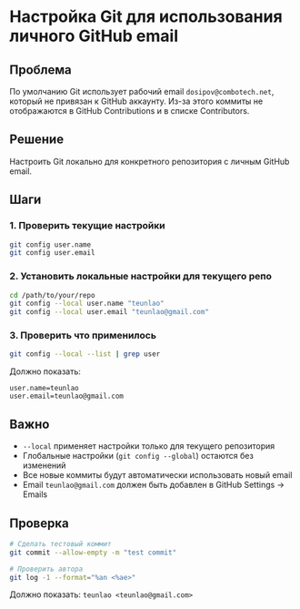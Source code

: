 # Настройка Git для использования личного GitHub email

## Проблема
По умолчанию Git использует рабочий email `dosipov@combotech.net`, который не привязан к GitHub аккаунту. Из-за этого коммиты не отображаются в GitHub Contributions и в списке Contributors.

## Решение
Настроить Git локально для конкретного репозитория с личным GitHub email.

## Шаги

### 1. Проверить текущие настройки
```bash
git config user.name
git config user.email
```

### 2. Установить локальные настройки для текущего репо
```bash
cd /path/to/your/repo
git config --local user.name "teunlao"
git config --local user.email "teunlao@gmail.com"
```

### 3. Проверить что применилось
```bash
git config --local --list | grep user
```

Должно показать:
```
user.name=teunlao
user.email=teunlao@gmail.com
```

## Важно
- `--local` применяет настройки только для текущего репозитория
- Глобальные настройки (`git config --global`) остаются без изменений
- Все новые коммиты будут автоматически использовать новый email
- Email `teunlao@gmail.com` должен быть добавлен в GitHub Settings → Emails

## Проверка
```bash
# Сделать тестовый коммит
git commit --allow-empty -m "test commit"

# Проверить автора
git log -1 --format="%an <%ae>"
```

Должно показать: `teunlao <teunlao@gmail.com>`
